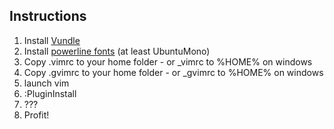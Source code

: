 ## Instructions

1. Install [Vundle](https://github.com/gmarik/Vundle.vim)
2. Install [powerline fonts](https://github.com/powerline/fonts) (at least UbuntuMono)
3. Copy .vimrc to your home folder - or \_vimrc to %HOME% on windows
4. Copy .gvimrc to your home folder - or \_gvimrc to %HOME% on windows
5. launch vim
6. :PluginInstall
7. ???
8. Profit!
